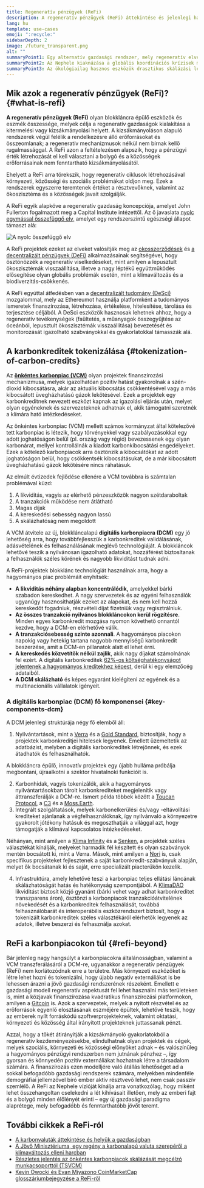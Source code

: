 ```yaml
---
title: Regeneratív pénzügyek (ReFi)
description: A regeneratív pénzügyek (ReFi) áttekintése és jelenlegi használata.
lang: hu
template: use-cases
emoji: ":recycle:"
sidebarDepth: 2
image: /future_transparent.png
alt: ""
summaryPoint1: Egy alternatív gazdasági rendszer, mely regeneratív elvekre épül
summaryPoint2: Az Nephele kiaknázása a globális koordinációs krízisek megoldására, mint amilyen a klímaváltozás is
summaryPoint3: Az ökológiailag hasznos eszközök drasztikus skálázási lehetősége, mint amilyen az igazolt karbonkredit is
---
```


## Mik azok a regeneratív pénzügyek (ReFi)? {#what-is-refi}

**A regeneratív pénzügyek (ReFi)** olyan blokkláncra épülő eszközök és eszmék összessége, melyek célja a regeneratív gazdaságok kialakítása a kitermelési vagy kizsákmányolási helyett. A kizsákmányoláson alapuló rendszerek végül felélik a rendelkezésre álló erőforrásokat és összeomlanak; a regeneratív mechanizmusok nélkül nem bírnak kellő rugalmassággal. A ReFi azon a feltételezésen alapszik, hogy a pénzügyi érték létrehozását el kell választani a bolygó és a közösségek erőforrásainak nem fenntartható kizsákmányolásától.

Ehelyett a ReFi arra törekszik, hogy regeneratív ciklusok létrehozásával környezeti, közösségi és szociális problémákat oldjon meg. Ezek a rendszerek egyszerre teremtenek értéket a résztvevőknek, valamint az ökoszisztéma és a közösségek javait szolgálják.

A ReFi egyik alapköve a regeneratív gazdaság koncepciója, amelyet John Fullerton fogalmazott meg a Capital Institute intézettől. Az ő javaslata [nyolc egymással összefüggő elv,](https://capitalinstitute.org/8-principles-regenerative-economy/) amelyet egy rendszerszintű egészségi állapot támaszt alá:

![A nyolc összefüggő elv](refi-regenerative-economy-diagram.png)

A ReFi projektek ezeket az elveket valósítják meg az [okosszerződések](/developers/docs/smart-contracts/) és [a decentralizált pénzügyek (DeFi)](/defi/) alkalmazásainak segítségével, hogy ösztönözzék a regeneratív viselkedéseket, mint amilyen a lepusztult ökoszisztémák visszaállítása, illetve a nagy léptékű együttműködés elősegítése olyan globális problémák esetén, mint a klímaváltozás és a biodiverzitás-csökkenés.

A ReFi egyúttal átfedésben van a [decentralizált tudomány (DeSci)](/desci/) mozgalommal, mely az Ethereumot használja platformként a tudományos ismeretek finanszírozása, létrehozása, értékelése, hitelesítése, tárolása és terjesztése céljából. A DeSci eszközök hasznosak lehetnek ahhoz, hogy a regeneratív tevékenységek (faültetés, a műanyagok összegyűjtése az óceánból, lepusztult ökoszisztémák visszaállítása) bevezetését és monitorozását igazolható szabványokkal és gyakorlatokkal támasszák alá.

## A karbonkreditek tokenizálása {#tokenization-of-carbon-credits}

Az **[önkéntes karbonpiac (VCM)](https://climatefocus.com/so-what-voluntary-carbon-market-exactly/)** olyan projektek finanszírozási mechanizmusa, melyek igazolhatóan pozitív hatást gyakorolnak a szén-dioxid kibocsátásra, akár az aktuális kibocsátás csökkentésével vagy a más kibocsátott üvegházhatású gázok lekötésével. Ezek a projektek egy karbonkreditnek nevezett eszközt kapnak az igazolási eljárás után, melyet olyan egyéneknek és szervezeteknek adhatnak el, akik támogatni szeretnék a klímára ható intézkedéseket.

Az önkéntes karbonpiac (VCM) mellett számos kormányzat által kötelezővé tett karbonpiac is létezik, hogy törvényekkel vagy szabályozásokkal egy adott joghatóságon belül (pl. ország vagy régió) bevezessenek egy olyan karbonárat, mellyel kontrollálnák a kiadott karbonkibocsátási engedélyeket. Ezek a kötelező karbonpiacok arra ösztönzik a kibocsátókat az adott joghatóságon belül, hogy csökkentsék kibocsátásukat, de a már kibocsátott üvegházhatású gázok lekötésére nincs ráhatásuk.

Az elmúlt évtizedek fejlődése ellenére a VCM továbbra is számtalan problémával küzd:

1. A likviditás, vagyis az elérhető pénzeszközök nagyon szétdaraboltak
2. A tranzakciók működése nem átlátható
3. Magas díjak
4. A kereskedési sebesség nagyon lassú
5. A skálázhatóság nem megoldott

A VCM átvitele az új, blokkláncalapú **digitális karbonpiacra (DCM)** egy jó lehetőség arra, hogy továbbfejlesszük a karbonkreditek validálásának, adásvételének és felhasználásának meglévő technológiáját. A blokkláncok lehetővé teszik a nyilvánosan igazolható adatokat, hozzáférést biztosítanak a felhasználók széles körének és nagyobb likviditást tudnak adni.

A ReFi-projektek blokklánc technológiát használnak arra, hogy a hagyományos piac problémáit enyhítsék:

- **A likviditás néhány alapban koncentrálódik,** amelyekkel bárki szabadon kereskedhet. A nagy szervezetek és az egyéni felhasználók ugyanúgy hasznosíthatják ezeket az alapokat, és nem kell hozzá kereskedőt fogadniuk, részvételi díjat fizetniük vagy regisztrálniuk.
- **Az összes tranzakció nyilvános blokkláncokon kerül rögzítésre**. Minden egyes karbonkredit mozgása nyomon követhető onnantól kezdve, hogy a DCM-en elérhetővé válik.
- **A tranzakciósebesség szinte azonnali**. A hagyományos piacokon napokig vagy hetekig tartana nagyobb mennyiségű karbonkredit beszerzése, amit a DCM-en pillanatok alatt el lehet érni.
- **A kereskedés közvetítők nélkül zajlik**, akik nagy díjakat számolnának fel ezért. A digitális karbonkreditek [62%-os költséghatékonyságot jelentenek a hagyományos kreditekhez képest](https://www.klimadao.finance/blog/klimadao-analysis-of-the-base-carbon-tonne), derül ki egy elemzőcég adataiból.
- **A DCM skálázható** és képes egyaránt kielégíteni az egyének és a multinacionális vállalatok igényeit.

### A digitális karbonpiac (DCM) fő komponensei {#key-components-dcm}

A DCM jelenlegi struktúrája négy fő elemből áll:

1. Nyilvántartások, mint a [Verra](https://verra.org/project/vcs-program/registry-system/) és a [Gold Standard](https://www.goldstandard.org/), biztosítják, hogy a projektek karbonkreditjei hitelesek legyenek. Emellett üzemeltetik az adatbázist, melyben a digitális karbonkreditek létrejönnek, és ezek átadhatók és felhasználhatók.

A blokkláncra épülő, innovatív projektek egy újabb hulláma próbálja megbontani, újraalkotni a szektor hivatalnoki funkcióit is.

2. Karbonhidak, vagyis tokenizálók, akik a hagyományos nyilvántartásokban tárolt karbonkrediteket megjelenítik vagy áttranszferálják a DCM-re. Ismert példa többek között a [Toucan Protocol](https://toucan.earth/), a [C3](https://c3.app/) és a [Moss.Earth](https://moss.earth/).
3. Integrált szolgáltatások, melyek karbonelkerülési és/vagy -eltávolítási krediteket ajánlanak a végfelhasználóknak, így nyilvánvaló a környezetre gyakorolt jótékony hatásuk és megoszthatják a világgal azt, hogy támogatják a klímával kapcsolatos intézkedéseket.

Néhányan, mint amilyen a [Klima Infinity](https://www.klimadao.finance/infinity) és a [Senken](https://senken.io/), a projektek széles választékát kínálják, melyeket harmadik fél készített és olyan szabványok mentén bocsátott ki, mint a Verra. Mások, mint amilyen a [Nori](https://nori.com/) is, csak specifikus projekteket fejlesztenek a saját karbonkredit-szabványuk alapján, melyet ők bocsátanak ki és saját, erre specializált piacterükön kezelik.

4. Infrastruktúra, amely lehetővé teszi a karbonpiac teljes ellátási láncának skálázhatóságát hatás és hatékonyság szempontjából. A [KlimaDAO](http://klimadao.finance/) likviditást biztosít közjó gyanánt (bárki vehet vagy adhat karbonkreditet transzparens áron), ösztönzi a karbonpiacok tranzakcióátvitelének növekedését és a karbonkreditek felhasználását, továbbá felhasználóbarát és interoperábilis eszközrendszert biztosít, hogy a tokenizált karbonkreditek széles választékáról elérhetők legyenek az adatok, illetve beszerzi és felhasználja azokat.

## ReFi a karbonpiacokon túl {#refi-beyond}

Bár jelenleg nagy hangsúlyt a karbonpiacokra általánosságban, valamint a VCM transzferálásáról a DCM-re, ugyanakkor a regeneratív pénzügyek (ReFi) nem korlátozódnak erre a területre. Más környezeti eszközöket is létre lehet hozni és tokenizálni, hogy újabb negatív externáliákat is be lehessen árazni a jövő gazdasági rendszerének részeként. Emellett e gazdasági modell regeneratív aspektusát fel lehet használni más területeken is, mint a közjavak finanszírozása kvadratikus finanszírozási platformokon, amilyen a [Gitcoin](https://gitcoin.co/) is. Azok a szervezetek, melyek a nyitott részvétel és az erőforrások egyenlő elosztásának eszméjére épültek, lehetővé teszik, hogy az emberek nyílt forráskódú szoftverprojekteknek, valamint oktatási, környezeti és közösség által irányított projekteknek juttassanak pénzt.

Azzal, hogy a tőkét átirányítják a kizsákmányoló gyakorlatokból a regeneratív kezdeményezésekbe, elindulhatnak olyan projektek és cégek, melyek szociális, környezeti és közösségi előnyöket adnak – és valószínűleg a hagyományos pénzügyi rendszerben nem jutnának pénzhez –, így gyorsan és könnyedén pozitív externáliákat hozhatnak létre a társadalom számára. A finanszírozás ezen modelljére való átállás lehetőséget ad a sokkal befogadóbb gazdasági rendszerek számára, melyekben mindenféle demográfiai jellemzővel bíró ember aktív résztvevő lehet, nem csak passzív szemlélő. A ReFi az Nephele vízióját kínálja arra vonatkozólag, hogy miként lehet összehangoltan cselekedni a lét kihívásait illetően, mely az emberi fajt és a bolygó minden élőlényét érinti – egy új gazdasági paradigma alaprétege, mely befogadóbb és fenntarthatóbb jövőt teremt.

## További cikkek a ReFi-ról

- [A karbonvaluták áttekintése és helyük a gazdaságban](https://www.klimadao.finance/blog/the-vision-of-a-carbon-currency)
- [A Jövő Minisztériuma, egy regény a karbonalapú valuta szerepéről a klímaváltozás elleni harcban](https://en.wikipedia.org/wiki/The_Ministry_for_the_Future)
- [Részletes jelentés az önkéntes karbonpiacok skálázását megcélzó munkacsoporttól (TSVCM)](https://www.iif.com/Portals/1/Files/TSVCM_Report.pdf)
- [Kevin Owocki és Evan Miyazono CoinMarketCap glosszáriumbejegyzése a ReFi-ről](https://coinmarketcap.com/alexandria/glossary/regenerative-finance-refi)

